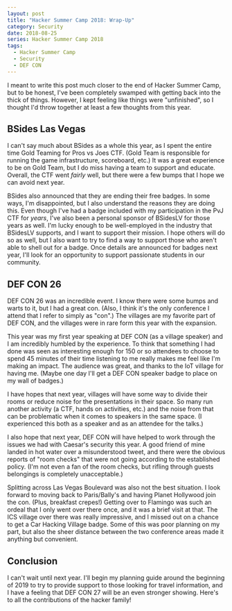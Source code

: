 ```yaml
---
layout: post
title: "Hacker Summer Camp 2018: Wrap-Up"
category: Security
date: 2018-08-25
series: Hacker Summer Camp 2018
tags:
  - Hacker Summer Camp
  - Security
  - DEF CON
---
```

I meant to write this post much closer to the end of Hacker Summer Camp, but to
be honest, I've been completely swamped with getting back into the thick of
things.  However, I kept feeling like things were "unfinished", so I thought I'd
throw together at least a few thoughts from this year.

## BSides Las Vegas ##

I can't say much about BSides as a whole this year, as I spent the entire time
Gold Teaming for Pros vs Joes CTF.  (Gold Team is responsible for running the
game infrastructure, scoreboard, etc.)  It was a great experience to be on Gold
Team, but I do miss having a team to support and educate.  Overall, the CTF went
*fairly* well, but there were a few bumps that I hope we can avoid next year.

BSides also announced that they are ending their free badges.  In some ways, I'm
disappointed, but I also understand the reasons they are doing this.  Even
though I've had a badge included with my participation in the PvJ CTF for
*years*, I've also been a personal sponsor of BSidesLV for those years as well.
I'm lucky enough to be well-employed in the industry that BSidesLV supports, and
I want to support their mission.  I hope others will do so as well, but I also
want to try to find a way to support those who aren't able to shell out for a
badge.  Once details are announced for badges next year, I'll look for an
opportunity to support passionate students in our community.

## DEF CON 26 ##

DEF CON 26 was an incredible event.  I know there were some bumps and warts to
it, but I had a great con.  (Also, I think it's the only conference I attend
that I refer to simply as "con".)  The villages are my favorite part of DEF CON,
and the villages were in rare form this year with the expansion.

This year was my first year speaking at DEF CON (as a village speaker) and I am
incredibly humbled by the experience.  To think that something I had done was
seen as interesting enough for 150 or so attendees to choose to spend 45 minutes
of their time listening to me really makes me feel like I'm making an impact.
The audience was great, and thanks to the IoT village for having me.  (Maybe one
day I'll get a DEF CON speaker badge to place on my wall of badges.)

I have hopes that next year, villages will have some way to divide their rooms
or reduce noise for the presentations in their space.  So many run another
activity (a CTF, hands on activities, etc.) and the noise from that can be
problematic when it comes to speakers in the same space.  (I experienced this
both as a speaker and as an attendee for the talks.)

I also hope that next year, DEF CON will have helped to work through the issues
we had with Caesar's security this year.  A good friend of mine landed in hot
water over a misunderstood tweet, and there were the obvious reports of "room
checks" that were not going according to the established policy.  (I'm not even
a fan of the room checks, but rifling through guests belongings is completely
unacceptable.)

Splitting across Las Vegas Boulevard was also not the best situation.  I look
forward to moving back to Paris/Bally's and having Planet Hollywood join the
con.  (Plus, breakfast crepes!)  Getting over to Flamingo was such an ordeal
that I only went over there once, and it was a brief visit at that.  The ICS
village over there was really impressive, and I missed out on a chance to get a
Car Hacking Village badge.  Some of this was poor planning on my part, but also
the sheer distance between the two conference areas made it anything but
convenient.

## Conclusion ##

I can't wait until next year.  I'll begin my planning guide around the beginning
of 2019 to try to provide support to those looking for travel information, and I
have a feeling that DEF CON 27 will be an even stronger showing.  Here's to all
the contributions of the hacker family!
